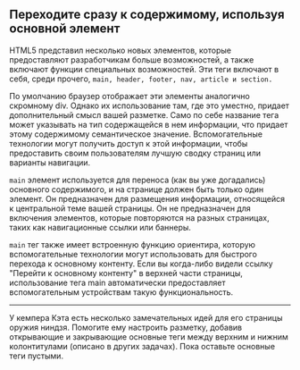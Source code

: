 ##  Переходите сразу к содержимому, используя основной элемент

HTML5 представил несколько новых элементов, которые предоставляют разработчикам больше возможностей, а также включают функции специальных возможностей. Эти теги включают в себя, среди прочего, ```main, header, footer, nav, article и section.```

По умолчанию браузер отображает эти элементы аналогично скромному div. Однако их использование там, где это уместно, придает дополнительный смысл вашей разметке. Само по себе название тега может указывать на тип содержащейся в нем информации, что придает этому содержимому семантическое значение. Вспомогательные технологии могут получить доступ к этой информации, чтобы предоставить своим пользователям лучшую сводку страниц или варианты навигации.

```main``` элемент используется для переноса (как вы уже догадались) основного содержимого, и на странице должен быть только один элемент. Он предназначен для размещения информации, относящейся к центральной теме вашей страницы. Он не предназначен для включения элементов, которые повторяются на разных страницах, таких как навигационные ссылки или баннеры.

```main```  тег также имеет встроенную функцию ориентира, которую вспомогательные технологии могут использовать для быстрого перехода к основному контенту. Если вы когда-либо видели ссылку "Перейти к основному контенту" в верхней части страницы, использование тега main автоматически предоставляет вспомогательным устройствам такую функциональность.

---
У кемпера Кэта есть несколько замечательных идей для его страницы оружия ниндзя. Помогите ему настроить разметку, добавив открывающие и закрывающие основные теги между верхним и нижним колонтитулами (описано в других задачах). Пока оставьте основные теги пустыми.



